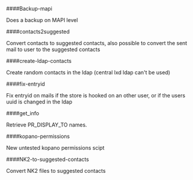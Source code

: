 ####Backup-mapi

Does a backup on MAPI level

####contacts2suggested

Convert contacts to suggested contacts, also possible to convert the sent mail to user to the suggested contacts

####create-ldap-contacts

Create random contacts in the ldap (central lxd ldap can't be used)

####fix-entryid

Fix entryid on mails if the store is hooked on an other user, or if the users uuid is changed in the ldap

####get_info

Retrieve PR_DISPLAY_TO names. 

####kopano-permissions

New untested kopano permissions scipt

####NK2-to-suggested-contacts

Convert NK2 files to suggested contacts 

